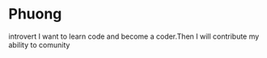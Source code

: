 # Phuong
introvert
I want to learn code and become a coder.Then I will contribute my ability to comunity 
